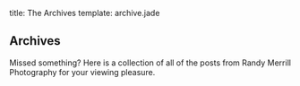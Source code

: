 title: The Archives
template: archive.jade

## Archives

Missed something? Here is a collection of all of the posts from Randy Merrill Photography for your viewing pleasure.
